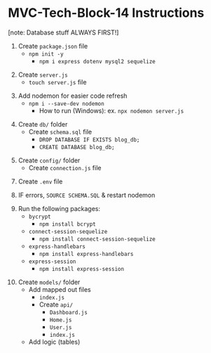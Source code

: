 # MVC-Tech-Block-14 Instructions

[note: Database stuff ALWAYS FIRST!]

<!-- DONE -->
1. Create `package.json` file
    - `npm init -y`
        * `npm i express dotenv mysql2 sequelize`
<!-- DONE -->
2. Create `server.js`
    - `touch server.js` file
<!-- DONE -->
3. Add nodemon for easier code refresh
    - `npm i --save-dev nodemon`
        * How to run (Windows): ex. `npx nodemon server.js`
<!-- DONE -->
4. Create `db/` folder
    - Create `schema.sql` file
        * `DROP DATABASE IF EXISTS blog_db;`
        * `CREATE DATABASE blog_db;`
<!-- DONE -->
5. Create `config/` folder
    - Create `connection.js` file
<!-- DONE -->
7. Create `.env` file
<!-- DONE -->
8. IF errors, `SOURCE SCHEMA.SQL` & restart nodemon
<!-- DONE -->
9. Run the following packages:
    - `bycrypt`
        * `npm install bcrypt`
    - `connect-session-sequelize`
        * `npm install connect-session-sequelize`
    - `express-handlebars`
        * `npm install express-handlebars`
    - `express-session`
        * `npm install express-session`
<!-- DONE -->
10. Create `models/` folder
    - Add mapped out files
        * `index.js`
        - Create `api/`
            * `Dashboard.js`
            * `Home.js`
            * `User.js`
            * `index.js`
    - Add logic (tables)

